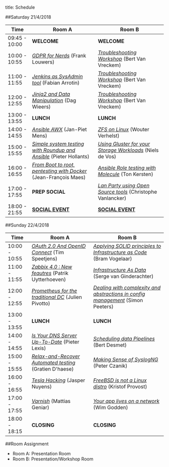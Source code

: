 title: Schedule


##Saturday 21/4/2018

| Time          | Room A                                                                                    | Room B                                                                                    |
|---------------|-------------------------------------------------------------------------------------------|-------------------------------------------------------------------------------------------|
|09:45 - 10:00  | **WELCOME**                                                                               |  **WELCOME**                                                                              |
|10:00 - 10:55  | [_GDPR for Nerds_](gdpr-for-nerds.html) (Frank Louwers)                                   |  [_Troubleshooting Workshop_](network-troubleshooting.html) (Bert Van Vreckem)            |
|11:00 - 11:55  | [_Jenkins as SysAdmin tool_](jenkins-sysadmin.html) (Fabian Arrotin)                      |  [_Troubleshooting Workshop_](network-troubleshooting.html) (Bert Van Vreckem)            |
|12:00 - 12:55  | [_Jinja2 and Data Manipulation_](jinja2.html) (Dag Wieers)                                |  [_Troubleshooting Workshop_](network-troubleshooting.html) (Bert Van Vreckem)            |
|13:00 - 13:55  | **LUNCH**                                                                                 |  **LUNCH**                                                                                |
|14:00 - 14:55  | [_Ansible AWX_](awx.html) (Jan-Piet Mens)                                                 |  [_ZFS on Linux_](zfsonlinux.html) (Wouter Verhelst)                                      |
|15:00 - 15:55  | [_Simple system testing with Roundup and Ansible_](ansible_roundup.html) (Pieter Hollants)|  [_Using Gluster for your Storage Workloads_](glusterworkloads.html) (Niels de Vos)       |
|16:00 - 16:55  | [_From Boot to root, pentesting with Docker_](pentest.html) (Jean-François Maes)          |  [_Ansible Role testing with Molecule_](molecule.html) (Ton Kersten)                      |
|17:00 - 17:55  | **PREP SOCIAL**                                                                           |  [_Lan Party using Open Source tools_](openlanparty.html) (Christophe Vanlancker)         |
|18:00 - 21:55  | **[SOCIAL EVENT](social.html)**                                                           |  **[SOCIAL EVENT](social.html)**                                                          |


##Sunday 22/4/2018

| Time          | Room A                                                                      | Room B                                                                                                  |
|---------------|-----------------------------------------------------------------------------|---------------------------------------------------------------------------------------------------------|
|10:00 - 10:55  | [_OAuth 2.0 And OpenID Connect_](oauth2openid.html) (Tim Speetjens)         | [_Applying SOLID principles to Infrastructure as Code_](solid_iac.html) (Bram Vogelaar)                 |
|11:00 - 11:55  | [_Zabbix 4.0 : New feautres_](zabbix40.html) (Patrik Uytterhoeven)          | [_Infrastructure As Data_](infra_as_data.html) (Serge van Ginderachter)                                 |
|12:00 - 12:55  | [_Prometheus for the traditional DC_](prometheus.html) (Julien Pivotto)     | [_Dealing with complexity and abstractions in config management_](cfgmgmtcomplex.html) (Simon Peeters)  |
|13:00 - 13:55  | **LUNCH**                                                                   | **LUNCH**                                                                                               |
|14:00 - 14:55  | [_Is Your DNS Server Up-To-Date_](dnsupdate.html) (Pieter Lexis)            | [_Scheduling data Pipelines_](scheduling_with_airflow.html) (Bert Desmet)                               |
|15:00 - 15:55  | [_Relax-and-Recover Automated testing_](reartesting.html) (Gratien D'haese) | [_Making Sense of SyslogNG_](syslog-ng.html) (Peter Czanik)                                             |
|16:00 - 16:55  | [_Tesla Hacking_](teslahacking.html) (Jasper Nuyens)                        | [_FreeBSD is not a Linux distro_](freebsd.html) (Kristof Provost)                                       |
|17:00 - 17:55  | [_Varnish_](varnish.html) (Mattias Geniar)                                  | [_Your app lives on a network_](appnetwork.html) (Wim Godden)                                           |
|18:00 - 18:15  | **CLOSING**                                                                 | **CLOSING**                                                                                             |


##Room Assignment

- Room A: Presentation Room
- Room B: Presentation/Workshop Room
